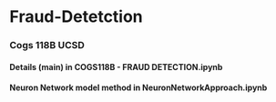 # Fraud-Detetction
### Cogs 118B UCSD
#### Details (main) in COGS118B - FRAUD DETECTION.ipynb
#### Neuron Network model method in NeuronNetworkApproach.ipynb
